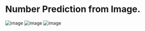 # Number Prediction from Image.
![image](https://github.com/prajapatibhaskar/number-prediction-from-image/assets/141663471/74aaef12-f276-4749-835b-059b74edbf83)
![image](https://github.com/prajapatibhaskar/number-prediction-from-image/assets/141663471/88bc4345-7e77-4e3c-a011-6ab350976423)
![image](https://github.com/prajapatibhaskar/number-prediction-from-image/assets/141663471/0439b99d-f6c9-4d4d-bf31-72c94af1dd04)
